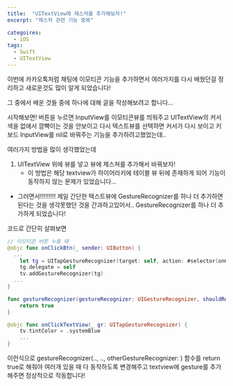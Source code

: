 ```yaml
---
title:  "UITextView에 제스처를 추가해보자!"
excerpt: "제스처 관련 기능 중복"

categoires: 
  - iOS
tags:
  - Swift
  - UITextView
---
```


이번에 카카오톡처럼 채팅에 이모티콘 기능을 추가하면서 여러가지를 다시 배웠던걸 정리하고 새로운것도 많이 알게 되었습니다!

그 중에서 배운 것들 중에 하나에 대해 글을 작성해보려고 합니다…

시작해보면! 버튼을 누르면 InputView를 이모티콘뷰를 띄워주고 UITextView의 커서 색을 없애서 깜빡이는 것을 안보이고 다시 텍스트뷰를 선택하면 커서가 다시 보이고 키보드 InputView를 nil로 바꿔주는 기능을 추가하려고했었는데..

여러가지 방법을 많이 생각했었는데
1. UITextView 위에 뷰를 넣고 뷰에 제스쳐를 추가해서 바꿔보자!
	- 이 방법은 해당 textview가 하이어라키에 테이블 뷰 뒤에 존재하게 되어 기능이 동작하지 않는 문제가 있었습니다…
- 그러면서!!!!!!!!! 제일 간단한 텍스트뷰에 GestureRecognizer를 하나 더 추가하면 된다는 것을 생각못했던 것을 간과하고있어서.. GestureRecognizer를 하나 더 추가하게 되었습니다!

코드로 간단히 살펴보면
```swift
// 이모티콘 버튼 누를 때 
@objc func onClickBtn(_ sender: UIButton) {
  ...
	let tg = UITapGestureRecognizer(target: self, action: #selector(onClickTextView(_:)))
	tg.delegate = self
	tv.addGestureRecognizer(tg)
  ...
}

func gestureRecognizer(gestureRecognizer: UIGestureRecognizer, shouldRecognizeSimultaneouslyWithGestureRecognizer otherGestureRecognizer: UIGestureRecognizer) -> Bool {
	return true
}

@objc func onClickTextView(_ gr: UITapGestureRecognizer) {
	tv.tintColor = .systemBlue
	...
}
```

이런식으로 gestureRecognizer(.., .., otherGestureRecognizer: ) 함수를 return true로 해줘야 여러개 있을 때 다 동작하도록 변경해주고 textview에 gesture를 추가해주면 정상적으로 작동합니다!